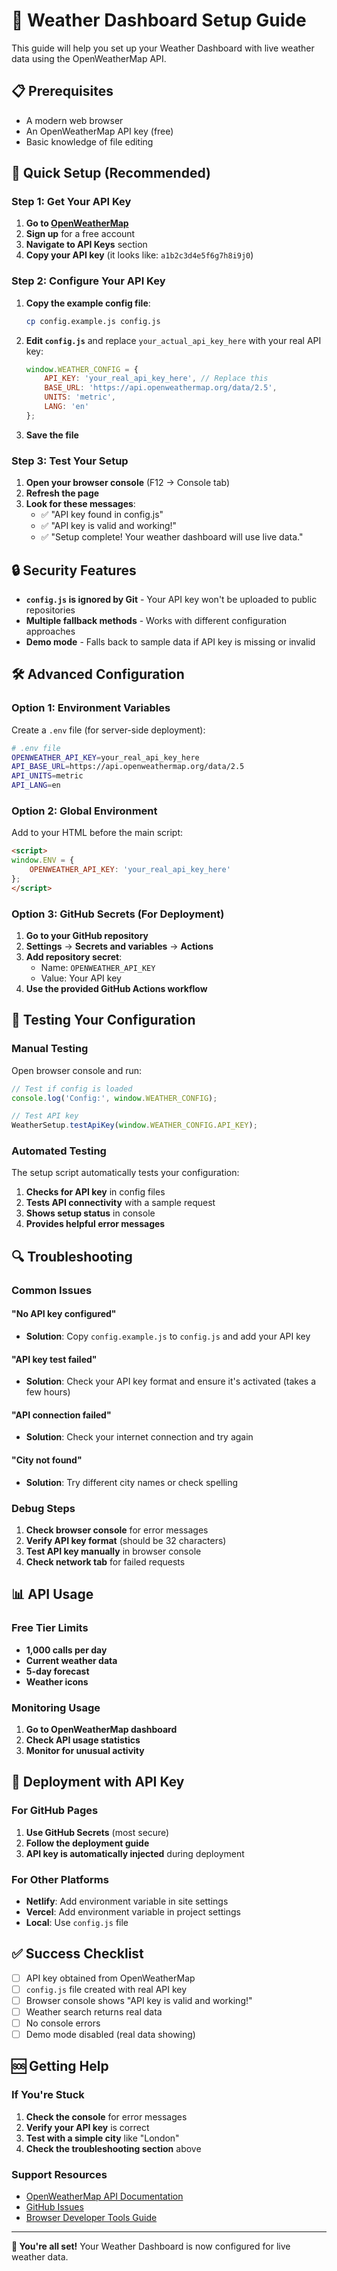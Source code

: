 # 🔧 Weather Dashboard Setup Guide

This guide will help you set up your Weather Dashboard with live weather data using the OpenWeatherMap API.

## 📋 Prerequisites

- A modern web browser
- An OpenWeatherMap API key (free)
- Basic knowledge of file editing

## 🎯 Quick Setup (Recommended)

### Step 1: Get Your API Key

1. **Go to [OpenWeatherMap](https://openweathermap.org/api)**
2. **Sign up** for a free account
3. **Navigate to API Keys** section
4. **Copy your API key** (it looks like: `a1b2c3d4e5f6g7h8i9j0`)

### Step 2: Configure Your API Key

1. **Copy the example config file**:
   ```bash
   cp config.example.js config.js
   ```

2. **Edit `config.js`** and replace `your_actual_api_key_here` with your real API key:
   ```javascript
   window.WEATHER_CONFIG = {
       API_KEY: 'your_real_api_key_here', // Replace this
       BASE_URL: 'https://api.openweathermap.org/data/2.5',
       UNITS: 'metric',
       LANG: 'en'
   };
   ```

3. **Save the file**

### Step 3: Test Your Setup

1. **Open your browser console** (F12 → Console tab)
2. **Refresh the page**
3. **Look for these messages**:
   - ✅ "API key found in config.js"
   - ✅ "API key is valid and working!"
   - ✅ "Setup complete! Your weather dashboard will use live data."

## 🔒 Security Features

- **`config.js` is ignored by Git** - Your API key won't be uploaded to public repositories
- **Multiple fallback methods** - Works with different configuration approaches
- **Demo mode** - Falls back to sample data if API key is missing or invalid

## 🛠️ Advanced Configuration

### Option 1: Environment Variables

Create a `.env` file (for server-side deployment):

```bash
# .env file
OPENWEATHER_API_KEY=your_real_api_key_here
API_BASE_URL=https://api.openweathermap.org/data/2.5
API_UNITS=metric
API_LANG=en
```

### Option 2: Global Environment

Add to your HTML before the main script:

```html
<script>
window.ENV = {
    OPENWEATHER_API_KEY: 'your_real_api_key_here'
};
</script>
```

### Option 3: GitHub Secrets (For Deployment)

1. **Go to your GitHub repository**
2. **Settings** → **Secrets and variables** → **Actions**
3. **Add repository secret**:
   - Name: `OPENWEATHER_API_KEY`
   - Value: Your API key
4. **Use the provided GitHub Actions workflow**

## 🧪 Testing Your Configuration

### Manual Testing

Open browser console and run:

```javascript
// Test if config is loaded
console.log('Config:', window.WEATHER_CONFIG);

// Test API key
WeatherSetup.testApiKey(window.WEATHER_CONFIG.API_KEY);
```

### Automated Testing

The setup script automatically tests your configuration:

1. **Checks for API key** in config files
2. **Tests API connectivity** with a sample request
3. **Shows setup status** in console
4. **Provides helpful error messages**

## 🔍 Troubleshooting

### Common Issues

#### "No API key configured"
- **Solution**: Copy `config.example.js` to `config.js` and add your API key

#### "API key test failed"
- **Solution**: Check your API key format and ensure it's activated (takes a few hours)

#### "API connection failed"
- **Solution**: Check your internet connection and try again

#### "City not found"
- **Solution**: Try different city names or check spelling

### Debug Steps

1. **Check browser console** for error messages
2. **Verify API key format** (should be 32 characters)
3. **Test API key manually** in browser console
4. **Check network tab** for failed requests

## 📊 API Usage

### Free Tier Limits
- **1,000 calls per day**
- **Current weather data**
- **5-day forecast**
- **Weather icons**

### Monitoring Usage
1. **Go to OpenWeatherMap dashboard**
2. **Check API usage statistics**
3. **Monitor for unusual activity**

## 🚀 Deployment with API Key

### For GitHub Pages

1. **Use GitHub Secrets** (most secure)
2. **Follow the deployment guide**
3. **API key is automatically injected** during deployment

### For Other Platforms

- **Netlify**: Add environment variable in site settings
- **Vercel**: Add environment variable in project settings
- **Local**: Use `config.js` file

## ✅ Success Checklist

- [ ] API key obtained from OpenWeatherMap
- [ ] `config.js` file created with real API key
- [ ] Browser console shows "API key is valid and working!"
- [ ] Weather search returns real data
- [ ] No console errors
- [ ] Demo mode disabled (real data showing)

## 🆘 Getting Help

### If You're Stuck

1. **Check the console** for error messages
2. **Verify your API key** is correct
3. **Test with a simple city** like "London"
4. **Check the troubleshooting section** above

### Support Resources

- [OpenWeatherMap API Documentation](https://openweathermap.org/api)
- [GitHub Issues](https://github.com/your-repo/issues)
- [Browser Developer Tools Guide](https://developer.mozilla.org/en-US/docs/Tools)

---

**🎉 You're all set!** Your Weather Dashboard is now configured for live weather data. 